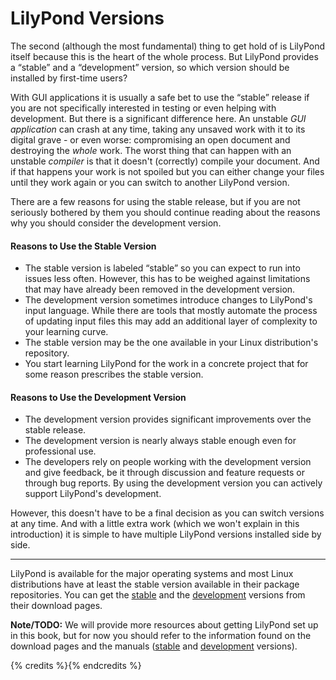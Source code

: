 # LilyPond Versions

The second (although the most fundamental) thing to get hold of is LilyPond
itself because this is the heart of the whole process. But LilyPond provides a
“stable” and a “development” version, so which version should be installed by
first-time users?

With GUI applications it is usually a safe bet to use the “stable” release if
you are not specifically interested in testing or even helping with development.
But there is a significant difference here. An unstable *GUI application* can
crash at any time, taking any unsaved work with it to its digital grave  - or
even worse: compromising an open document and destroying the *whole* work.  The
worst thing that can happen with an unstable *compiler* is that it doesn't
(correctly) compile your document.  And if that happens your work is not spoiled
but you can either change your files until they work again or you can switch to
another LilyPond version.  

There are a few reasons for using the stable release, but if you are not
seriously bothered by them you should continue reading about the reasons why you
should consider the development version.

#### Reasons to Use the Stable Version

* The stable version is labeled “stable” so you can expect to run into issues
  less often.  However, this has to be weighed against limitations that may have
  already been removed in the development version.
* The development version sometimes introduce changes to LilyPond's input
  language.  While there are tools that mostly automate the process of updating
  input files this may add an additional layer of complexity to your learning
  curve.
* The stable version may be the one available in your Linux distribution's
  repository.
* You start learning LilyPond for the work in a concrete project that for some
  reason prescribes the stable version.

#### Reasons to Use the Development Version

* The development version provides significant improvements over the stable
  release.
* The development version is nearly always stable enough even for professional use.
* The developers rely on people working with the development version and give
  feedback, be it through discussion and feature requests or through bug reports.
  By using the development version you can actively support LilyPond's
  development.

However, this doesn't have to be a final decision as you can switch versions at
any time.  And with a little extra work (which we won't explain in this
introduction) it is simple to have multiple LilyPond versions installed side by
side.

---

LilyPond is available for the major operating systems and most Linux
distributions have at least the stable version available in their package
repositories.  You can get the [stable](http://lilypond.org/download.html) and
the [development](http://lilypond.org/development.html) versions from their
download pages.

**Note/TODO:** We will provide more resources about getting LilyPond set up in this
book, but for now you should refer to the information found on the download
pages and the manuals ([stable](http://lilypond.org/manuals.html) and
[development](http://lilypond.org/development.html) versions).

{% credits %}{% endcredits %}

